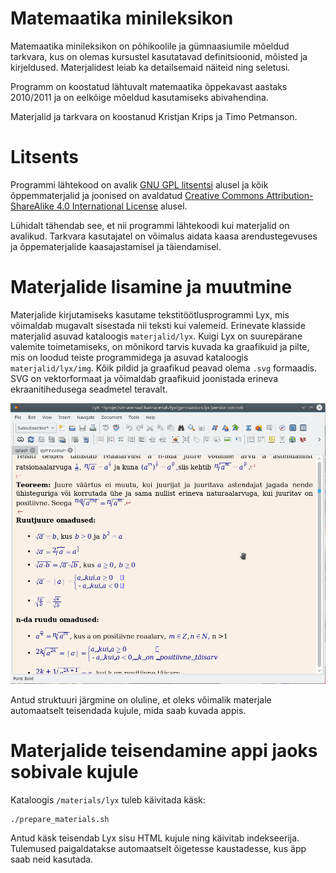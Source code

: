 # Matemaatika minileksikon

Matemaatika minileksikon on põhikoolile ja gümnaasiumile mõeldud tarkvara, kus on olemas
kursustel kasutatavad definitsioonid, mõisted ja kirjeldused. Materjalidest leiab
ka detailsemaid näiteid ning seletusi.

Programm on koostatud lähtuvalt matemaatika õppekavast aastaks 2010/2011 ja on eelkõige mõeldud
kasutamiseks abivahendina.

Materjalid ja tarkvara on koostanud Kristjan Krips ja Timo Petmanson.

# Litsents

Programmi lähtekood on avalik [GNU GPL litsentsi](https://www.gnu.org/licenses/gpl-3.0.en.html) alusel
ja kõik õppemmaterjalid ja joonised on avaldatud [Creative Commons Attribution-ShareAlike 4.0 International License](http://creativecommons.org/licenses/by-sa/4.0/) alusel.

Lühidalt tähendab see, et nii programmi lähtekoodi kui materjalid on avalikud. 
Tarkvara kasutajatel on võimalus aidata kaasa arendustegevuses ja õppematerjalide kaasajastamisel ja täiendamisel. 

# Materjalide lisamine ja muutmine

Materjalide kirjutamiseks kasutame tekstitöötlusprogrammi Lyx, mis võimaldab mugavalt sisestada nii teksti kui valemeid.
Erinevate klasside materjalid asuvad kataloogis `materjalid/lyx`.
Kuigi Lyx on suurepärane valemite toimetamiseks, on mõnikord tarvis kuvada ka graafikuid ja pilte, mis on loodud teiste programmidega
ja asuvad kataloogis `materjalid/lyx/img`.
Kõik pildid ja graafikud peavad olema `.svg` formaadis.
SVG on vektorformaat ja võimaldab graafikuid joonistada erineva ekraanitihedusega seadmetel teravalt.

![Lyx tekstiredaktor](readme_files/lyxscreenshot.png)

Antud struktuuri järgmine on oluline, et oleks võimalik materjale automaatselt teisendada kujule, mida saab kuvada appis.

# Materjalide teisendamine appi jaoks sobivale kujule

Kataloogis `/materials/lyx` tuleb käivitada käsk:

```
./prepare_materials.sh
```

Antud käsk teisendab Lyx sisu HTML kujule ning käivitab indekseerija.
Tulemused paigaldatakse automaatselt õigetesse kaustadesse, kus äpp saab neid kasutada.



